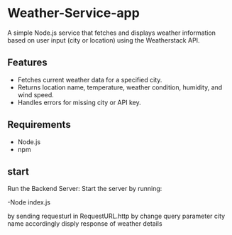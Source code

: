# Weather-Service-app

A simple Node.js service that fetches and displays weather information based on user input (city or location) using the Weatherstack API.

## Features

- Fetches current weather data for a specified city.
- Returns location name, temperature, weather condition, humidity, and wind speed.
- Handles errors for missing city or API key.

## Requirements

- Node.js
- npm

## start

Run the Backend Server: Start the server by running:

-Node index.js

by sending requesturl in RequestURL.http by change query parameter city name accordingly disply response of weather details
